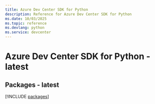 ```yaml
---
title: Azure Dev Center SDK for Python
description: Reference for Azure Dev Center SDK for Python
ms.date: 10/03/2025
ms.topic: reference
ms.devlang: python
ms.service: devcenter
---
```

# Azure Dev Center SDK for Python - latest
## Packages - latest
[!INCLUDE [packages](dev-center-index.md)]